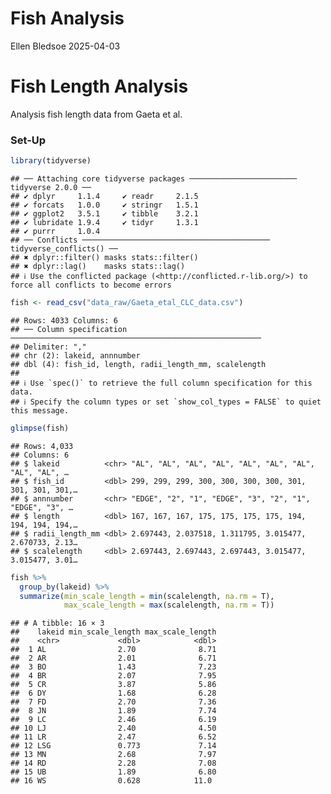 Fish Analysis
================
Ellen Bledsoe
2025-04-03

# Fish Length Analysis

Analysis fish length data from Gaeta et al.

### Set-Up

``` r
library(tidyverse)
```

    ## ── Attaching core tidyverse packages ──────────────────────── tidyverse 2.0.0 ──
    ## ✔ dplyr     1.1.4     ✔ readr     2.1.5
    ## ✔ forcats   1.0.0     ✔ stringr   1.5.1
    ## ✔ ggplot2   3.5.1     ✔ tibble    3.2.1
    ## ✔ lubridate 1.9.4     ✔ tidyr     1.3.1
    ## ✔ purrr     1.0.4     
    ## ── Conflicts ────────────────────────────────────────── tidyverse_conflicts() ──
    ## ✖ dplyr::filter() masks stats::filter()
    ## ✖ dplyr::lag()    masks stats::lag()
    ## ℹ Use the conflicted package (<http://conflicted.r-lib.org/>) to force all conflicts to become errors

``` r
fish <- read_csv("data_raw/Gaeta_etal_CLC_data.csv")
```

    ## Rows: 4033 Columns: 6
    ## ── Column specification ────────────────────────────────────────────────────────
    ## Delimiter: ","
    ## chr (2): lakeid, annnumber
    ## dbl (4): fish_id, length, radii_length_mm, scalelength
    ## 
    ## ℹ Use `spec()` to retrieve the full column specification for this data.
    ## ℹ Specify the column types or set `show_col_types = FALSE` to quiet this message.

``` r
glimpse(fish)
```

    ## Rows: 4,033
    ## Columns: 6
    ## $ lakeid          <chr> "AL", "AL", "AL", "AL", "AL", "AL", "AL", "AL", "AL", …
    ## $ fish_id         <dbl> 299, 299, 299, 300, 300, 300, 300, 301, 301, 301, 301,…
    ## $ annnumber       <chr> "EDGE", "2", "1", "EDGE", "3", "2", "1", "EDGE", "3", …
    ## $ length          <dbl> 167, 167, 167, 175, 175, 175, 175, 194, 194, 194, 194,…
    ## $ radii_length_mm <dbl> 2.697443, 2.037518, 1.311795, 3.015477, 2.670733, 2.13…
    ## $ scalelength     <dbl> 2.697443, 2.697443, 2.697443, 3.015477, 3.015477, 3.01…

``` r
fish %>% 
  group_by(lakeid) %>% 
  summarize(min_scale_length = min(scalelength, na.rm = T),
            max_scale_length = max(scalelength, na.rm = T))
```

    ## # A tibble: 16 × 3
    ##    lakeid min_scale_length max_scale_length
    ##    <chr>             <dbl>            <dbl>
    ##  1 AL                2.70              8.71
    ##  2 AR                2.01              6.71
    ##  3 BO                1.43              7.23
    ##  4 BR                2.07              7.95
    ##  5 CR                3.87              5.86
    ##  6 DY                1.68              6.28
    ##  7 FD                2.70              7.36
    ##  8 JN                1.89              7.74
    ##  9 LC                2.46              6.19
    ## 10 LJ                2.40              4.50
    ## 11 LR                2.47              6.52
    ## 12 LSG               0.773             7.14
    ## 13 MN                2.68              7.97
    ## 14 RD                2.28              7.08
    ## 15 UB                1.89              6.80
    ## 16 WS                0.628            11.0
